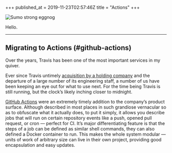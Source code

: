 +++
published_at = 2019-11-23T02:57:46Z
title = "Actions"
+++

![Sumo strong eggnog](/assets/images/nanoglyphs/005-actions/eggnog@2x.jpg)

Hello.

---

## Migrating to Actions (#github-actions)

Over the years, Travis has been one of the most important services in my quiver.

Ever since Travis untimely [acquisition by a holding company](https://news.ycombinator.com/item?id=18978251) and the departure of a large number of its engineering staff, a number of us have been keeping an eye out for what to use next. For the time being Travis is still running, but the clock’s likely inching closer to midnight.

[GitHub Actions](https://github.com/features/actions) were an extremely timely addition to the company’s product surface. Although described in most places in such grandiose vernacular so as to obfuscate what it actually does, to put it simply, it allows you describe jobs that will run on certain repository events like a push, opened pull request, or cron — perfect for CI. It’s major differentiating feature is that the steps of a job can be defined as similar shell commands, they can also defined a Docker container to run. This makes the whole system modular — units of work of arbitrary size can live in their own project, providing good encapsulation and easy updates.

